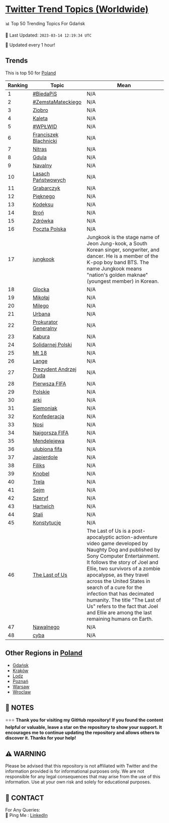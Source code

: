[Twitter Trend Topics (Worldwide)](https://github.com/ErcinDedeoglu/Twitter-Trend-Topics)
==========


📊 Top 50 Trending Topics For Gdańsk

📆 Last Updated: `2023-03-14 12:19:34 UTC`

🔧 Updated every 1 hour!


## Trends

This is top 50 for [Poland](</Poland>)

| Ranking | Topic | Mean |
| ------- | ------------ | ------------ |
| 1 | [#BiedaPiS](http://twitter.com/search?q=%23BiedaPiS) | N/A |
| 2 | [#ZemstaMateckiego](http://twitter.com/search?q=%23ZemstaMateckiego) | N/A |
| 3 | [Ziobro](http://twitter.com/search?q=Ziobro) | N/A |
| 4 | [Kaleta](http://twitter.com/search?q=Kaleta) | N/A |
| 5 | [#WPŁWID](http://twitter.com/search?q=%23WP%c5%81WID) | N/A |
| 6 | [Franciszek Blachnicki](http://twitter.com/search?q=Franciszek+Blachnicki) | N/A |
| 7 | [Nitras](http://twitter.com/search?q=Nitras) | N/A |
| 8 | [Gdula](http://twitter.com/search?q=Gdula) | N/A |
| 9 | [Navalny](http://twitter.com/search?q=Navalny) | N/A |
| 10 | [Lasach Państwowych](http://twitter.com/search?q=Lasach+Pa%c5%84stwowych) | N/A |
| 11 | [Grabarczyk](http://twitter.com/search?q=Grabarczyk) | N/A |
| 12 | [Pięknego](http://twitter.com/search?q=Pi%c4%99knego) | N/A |
| 13 | [Kodeksu](http://twitter.com/search?q=Kodeksu) | N/A |
| 14 | [Broń](http://twitter.com/search?q=Bro%c5%84) | N/A |
| 15 | [Zdrówka](http://twitter.com/search?q=Zdr%c3%b3wka) | N/A |
| 16 | [Poczta Polska](http://twitter.com/search?q=Poczta+Polska) | N/A |
| 17 | [jungkook](http://twitter.com/search?q=jungkook) | Jungkook is the stage name of Jeon Jung-kook, a South Korean singer, songwriter, and dancer. He is a member of the K-pop boy band BTS. The name Jungkook means "nation's golden maknae" (youngest member) in Korean. |
| 18 | [Glocka](http://twitter.com/search?q=Glocka) | N/A |
| 19 | [Mikołaj](http://twitter.com/search?q=Miko%c5%82aj) | N/A |
| 20 | [Milego](http://twitter.com/search?q=Milego) | N/A |
| 21 | [Urbana](http://twitter.com/search?q=Urbana) | N/A |
| 22 | [Prokurator Generalny](http://twitter.com/search?q=Prokurator+Generalny) | N/A |
| 23 | [Kabura](http://twitter.com/search?q=Kabura) | N/A |
| 24 | [Solidarnej Polski](http://twitter.com/search?q=Solidarnej+Polski) | N/A |
| 25 | [Mt 18](http://twitter.com/search?q=Mt+18) | N/A |
| 26 | [Lange](http://twitter.com/search?q=Lange) | N/A |
| 27 | [Prezydent Andrzej Duda](http://twitter.com/search?q=Prezydent+Andrzej+Duda) | N/A |
| 28 | [Pierwsza FIFA](http://twitter.com/search?q=Pierwsza+FIFA) | N/A |
| 29 | [Polskie](http://twitter.com/search?q=Polskie) | N/A |
| 30 | [arki](http://twitter.com/search?q=arki) | N/A |
| 31 | [Siemoniak](http://twitter.com/search?q=Siemoniak) | N/A |
| 32 | [Konfederacja](http://twitter.com/search?q=Konfederacja) | N/A |
| 33 | [Nosi](http://twitter.com/search?q=Nosi) | N/A |
| 34 | [Najgorsza FIFA](http://twitter.com/search?q=Najgorsza+FIFA) | N/A |
| 35 | [Mendelejewa](http://twitter.com/search?q=Mendelejewa) | N/A |
| 36 | [ulubiona fifa](http://twitter.com/search?q=ulubiona+fifa) | N/A |
| 37 | [Japierdole](http://twitter.com/search?q=Japierdole) | N/A |
| 38 | [Filiks](http://twitter.com/search?q=Filiks) | N/A |
| 39 | [Knobel](http://twitter.com/search?q=Knobel) | N/A |
| 40 | [Trela](http://twitter.com/search?q=Trela) | N/A |
| 41 | [Sejm](http://twitter.com/search?q=Sejm) | N/A |
| 42 | [Szeryf](http://twitter.com/search?q=Szeryf) | N/A |
| 43 | [Hartwich](http://twitter.com/search?q=Hartwich) | N/A |
| 44 | [Stali](http://twitter.com/search?q=Stali) | N/A |
| 45 | [Konstytucję](http://twitter.com/search?q=Konstytucj%c4%99) | N/A |
| 46 | [The Last of Us](http://twitter.com/search?q=The+Last+of+Us) | The Last of Us is a post-apocalyptic action-adventure video game developed by Naughty Dog and published by Sony Computer Entertainment. It follows the story of Joel and Ellie, two survivors of a zombie apocalypse, as they travel across the United States in search of a cure for the infection that has decimated humanity. The title "The Last of Us" refers to the fact that Joel and Ellie are among the last remaining humans on Earth. |
| 47 | [Nawalnego](http://twitter.com/search?q=Nawalnego) | N/A |
| 48 | [cyba](http://twitter.com/search?q=cyba) | N/A |



## Other Regions in [Poland](</Poland>)

* [Gdańsk](</Poland/Gdańsk.md>)
* [Kraków](</Poland/Kraków.md>)
* [Lodz](</Poland/Lodz.md>)
* [Poznań](</Poland/Poznań.md>)
* [Warsaw](</Poland/Warsaw.md>)
* [Wroclaw](</Poland/Wroclaw.md>)



## 📝 NOTES

⭐⭐⭐ **Thank you for visiting my GitHub repository! If you found the content helpful or valuable, leave a star on the repository to show your support. It encourages me to continue updating the repository and allows others to discover it. Thanks for your help!**


## ⚠️ WARNING

Please be advised that this repository is not affiliated with Twitter and the information provided is for informational purposes only. We are not responsible for any legal consequences that may arise from the use of this information. Use at your own risk and solely for educational purposes.


## 📨 CONTACT

 For Any Queries:  
            🏓 Ping Me : [LinkedIn](https://www.linkedin.com/in/ercindedeoglu/)

